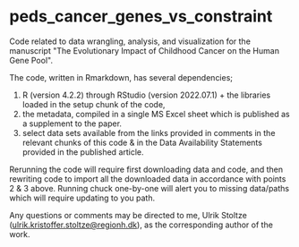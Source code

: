 # peds_cancer_genes_vs_constraint
Code related to data wrangling, analysis, and visualization for the manuscript "The Evolutionary Impact of Childhood Cancer on the Human Gene Pool".

The code, written in Rmarkdown, has several dependencies; 
1) R (version 4.2.2) through RStudio (version 2022.07.1) + the libraries loaded in the setup chunk of the code,
2) the metadata, compiled in a single MS Excel sheet which is published as a supplement to the paper.
3) select data sets available from the links provided in comments in the relevant chunks of this code & in the Data Availability Statements provided in the published article.

Rerunning the code will require first downloading data and code, and then rewriting code to import all the downloaded data in accordance with points 2 & 3 above. Running chuck one-by-one will alert you to missing data/paths which will require updating to you path. 

Any questions or comments may be directed to me, Ulrik Stoltze (ulrik.kristoffer.stoltze@regionh.dk), as the corresponding author of the work.
